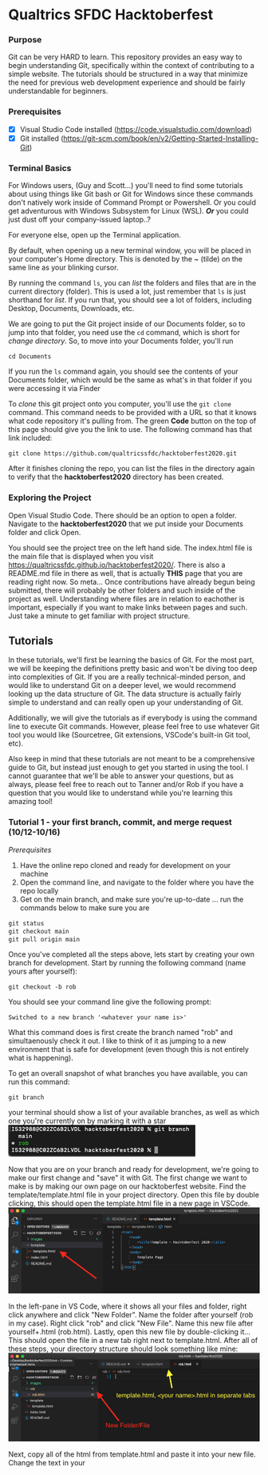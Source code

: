 # Qualtrics SFDC Hacktoberfest

### Purpose
Git can be very HARD to learn. This repository provides an easy way to begin understanding Git, specifically within the context of contributing to a simple website. The tutorials should be structured in a way that minimize the need for previous web development experience and should be fairly understandable for beginners.

### Prerequisites
- [x] Visual Studio Code installed (https://code.visualstudio.com/download)
- [x] Git installed (https://git-scm.com/book/en/v2/Getting-Started-Installing-Git)

### Terminal Basics
For Windows users, (Guy and Scott...) you'll need to find some tutorials about using things like Git bash or Git for Windows since these commands don't natively work inside of Command Prompt or Powershell. Or you could get adventurous with Windows Subsystem for Linux (WSL). ***Or*** you could just dust off your company-issued laptop..?

For everyone else, open up the Terminal application.

By default, when opening up a new terminal window, you will be placed in your computer's Home directory. This is denoted by the ~ (tilde) on the same line as your blinking cursor.

By running the  command ```ls```, you can *list* the folders and files that are in the current directory (folder). This is used a lot, just remember that ```ls``` is just shorthand for *list*. If you run that, you should see a lot of folders, including Desktop, Documents, Downloads, etc.

We are going to put the Git project inside of our Documents folder, so to jump into that folder, you need use the ```cd``` command, which is short for *change directory*. So, to move into your Documents folder, you'll run

```
cd Documents
```

If you run the ```ls``` command again, you should see the contents of your Documents folder, which would be the same as what's in that folder if you were accessing it via Finder

To *clone* this git project onto you computer, you'll use the ```git clone``` command. This command needs to be provided with a URL so that it knows what code repository it's pulling from. The green **Code** button on the top of this page should give you the link to use. The following command has that link included:

```
git clone https://github.com/qualtricssfdc/hacktoberfest2020.git
```

After it finishes cloning the repo, you can list the files in the directory again to verify that the **hacktoberfest2020** directory has been created.

### Exploring the Project
Open Visual Studio Code. There should be an option to open a folder. Navigate to the **hacktoberfest2020** that we put inside your Documents folder and click Open.

You should see the project tree on the left hand side. The index.html file is the main file that is displayed when you visit https://qualtricssfdc.github.io/hacktoberfest2020/. There is also a README.md file in there as well, that is actually **THIS** page that you are reading right now. So meta... Once contributions have already begun being submitted, there will probably be other folders and such inside of the project as well. Understanding where files are in relation to eachother is important, especially if you want to make links between pages and such. Just take a minute to get familiar with project structure.

## Tutorials
In these tutorials, we'll first be learning the basics of Git. For the most part, we will be keeping the definitions pretty basic and won't be diving too deep into complexities of Git. If you are a really technical-minded person, and would like to understand Git on a deeper level, we would recommend looking up the data structure of Git. The data structure is actually fairly simple to understand and can really open up your understanding of Git.

Additionally, we will give the tutorials as if everybody is using the command line to execute Git commands. However, please feel free to use whatever Git tool you would like (Sourcetree, Git extensions, VSCode's built-in Git tool, etc).

Also keep in mind that these tutorials are not meant to be a comprehensive guide to Git, but instead just enough to get you started in using the tool. I cannot guarantee that we'll be able to answer your questions, but as always, please feel free to reach out to Tanner and/or Rob if you have a question that you would like to understand while you're learning this amazing tool!

### Tutorial 1 - your first branch, commit, and merge request (10/12-10/16)
*Prerequisites*
1. Have the online repo cloned and ready for development on your machine
2. Open the command line, and navigate to the folder where you have the repo locally
3. Get on the main branch, and make sure you're up-to-date ... run the commands below to make sure you are
```
git status
git checkout main
git pull origin main
```

Once you've completed all the steps above, lets start by creating your own branch for development. Start by running the following command (name yours after yourself):
```
git checkout -b rob
```
You should see your command line give the following prompt:
```
Switched to a new branch '<whatever your name is>'
```
What this command does is first create the branch named "rob" and simultaenously check it out. I like to think of it as jumping to a new environment that is safe for development (even though this is not entirely what is happening).

To get an overall snapshot of what branches you have available, you can run this command:
```
git branch
```
your terminal should show a list of your available branches, as well as which one you're currently on by marking it with a star
![git branch](images/git-branch.png)

Now that you are on your branch and ready for development, we're going to make our first change and "save" it with Git. The first change we want to make is by making our own page on our hacktoberfest website. Find the template/template.html file in your project directory. Open this file by double clicking, this should open the template.html file in a new page in VSCode.
![template.html file](images/template-html.png) 

In the left-pane in VS Code, where it shows all your files and folder, right click anywhere and click "New Folder". Name the folder after yourself (rob in my case). Right click "rob" and click "New File". Name this new file after yourself+.html (rob.html). Lastly, open this new file by double-clicking it... This should open the file in a new tab right next to template.html. After all of these steps, your directory structure should look something like mine:
![directory structure](images/setup.png)

Next, copy all of the html from template.html and paste it into your new file. Change the text in your <title> and <body> tags to whatever you would like, feel free to flex on the rest of us if you want to make something really detailed and/or pretty! Make sure to save the change in VS Code with Command+S (control+S if Windows) I'll keep mine simple:
![directory structure](images/rob-html.png)

We're now ready to make our first commit. Before we do that, lets see where we're at with Git by running the following command:
```
git status
```
You should see something similar to the following:
![modified file](images/modified-file.png)
Notice you are on your branch, and we have changes not staged for commit in the rob/rob.html file

Lets stage ALL changes by running this command:
```
git add .
git status
```
You should now see your folder/file staged and ready to be committed. Commit this change and a message with this command:
```
git commit -m "committing my first change!"
```
*everything in the quotation marks is a message that is attached to the commit for documentation purposes*

Lets do a quick recap of everything we just did:
1. We got the project ready for setup, cloned repo, downloaded VSCode, etc
2. We created our first branch for development (branching off of main branch)
3. We added a folder/file and wrote some html code in the file and saved it
4. We staged this change and committed it to Git

Now, everything we have coded is saved locally on our machine, and Git has a snapshop of where the project is up to this point, but if I attempted to go to the website online and see my page, all I would get is a 404 (page not found). This is because even though our page is saved on our machine, it is not yet in Production. We are going to get this new page we've made into Production by doing what is called a Merge Request. (GitHub calls it a Pull Request, GitLab calls it a Merge Request. Since we use GitLab in our SFDC org, we will start using the term Merge Request, but keep in mind that people have different terminology for this same command).

Run this command to get the code from our machine into GitHub online, please don't push to Rob's branch on GitHub:
```
git push origin rob (change "rob" to your branch name)
```
This command is actually copying your branch and code that is stored on this branch to GitHub, and in GitHub we will make a request to merge those changes into the main branch (think of main like Production in SFDC).
*This is where things tend to go wrong, please if you get stuck, reach out to Tanner or Rob and we will help you troubleshoot it*

Now navigate to the following URL:
https://github.com/qualtricssfdc/hacktoberfest2020

You should see a message at the top that says something similar to this:
![pushed change](images/pushed-change.png)
Click the "Compare and Pull Request" button.

You should see a new page open that looks like this:
![first merge request](images/merge-request-1.png)
Do the following:
1. Make sure there is the "Able to merge" message at the top, stop and ask Tanner or Rob if you see something else
2. Fill out a title for the merge request, and write a message for the person reviewing your changes
3. fill out the "Reviewers" and "Assignees" portion on the right-hand side of the page
4. click the "Create pull request" button
5. Post in the #sfdc-hacktoberfest channel tagging Tanner and asking him to review your merge request!

Lastly -
Once Tanner has approved your merge request, you will actually need to merge it by clicking the "Pull Requests" tab at the top of GitHub. Find your Pull Request, and click the big, green, "Merge Pull Request" button... it is about halfway down the page.

As soon as your changes have been merged into main, you should be able to navigate to your page on the online site and see your changes. Keep in mind that this takes about 15-20 minutes to update the "Main" branch after merging your changes.

Your page on the site - don't forget to change the /rob/rob.html -> /your-name/your-name.html
https://qualtricssfdc.github.io/hacktoberfest2020/rob/rob.html

*This concludes tutorial #1*

### Tutorial 2 - first merge conflict (10/19-10/23)

To start off, we are going to make two branches off of the branch we made in tutorial 1. If you followed along, the branch in question should be the same as your name. Using either commands or the VSCode git tools, switch to that branch.
```
git checkout *<name of your branch>*
```
Using the commands learned in tutorial 1, make two branches off of the personal branch you made, one following the naming convention ```YOURNAME-tutorial2``` and another one folling the naming convention ```YOURNAME-tutorial2-AdditionalChanges```. Checkout that first new branch so that we can start making some changes!

Let's spruce up that personal page that we made in the first tutorial. If you didn't decide to flex hard on all of us by getting fancy with that page in the first tutorial, your page should be something similar to this:
![file before changes](images/tutorial2/tutorial2-before-changes.png)

To make things easier, we are just going to include the same styling system that was used to make the main page (index.html). Locate the index.html file in the root of the git project and steal this line from between the ```<head>``` tags:
![borrow from index](images/tutorial2/tutorial2-borrow-from-index.png)

Paste it into the personal page that you made, right after the ```<title>``` tags, like such:
![add css styles](images/tutorial2/tutorial2-add-css-styles.png)

To make the page look a bit nicer, we could add a background color and maybe center the text in the middle of the screen and make it bigger and more noticeable. This code should do just that if we get rid of the old text and drop in this new code, in between the ```<body>``` tags:
```
<!-- Page Content -->
<div class="flex content-center justify-center h-screen" style="background-color: #143756;">
    <div class="flex flex-col justify-center content-center">
        <span class="text-4xl text-gray-300">
            So excited to add a bunch of cool things to my page!
        </span>                
    </div>
</div>
```
The resulting file should look something like this. Feel free to change the actual message text to anything you'd like!
![finished file](images/tutorial2/tutorial2-finished-file-with-message.png)

Go ahead and commit those changes so that we can get to merging them in with your personal branch

Switch back to your personal branch (should just be called your name) so that we can practice merging. Just for some context, when we made the merge request last time in GitHub, that actually was just a formalized process for merging branches together. When there aren't specific access restrictions placed on a branch, you can actually just merge any branches you want and the just push those changes straight to the remote server without needing to go through the merge request process. That's kind of a no-no, though, when working with a team, since you may just end up destroying someone else's work. However, even if you are working on a shared git repository, if you are the *only* one working on a branch, there really isn't much concern over what you do and do not merge; you can only hurt yourself, not anyone else! So, to practice handling merge conflicts, we will force the conflict manually so that we can easily (and safely) see the process.

Let's merge this ```YOURNAME-tutorial2``` branch into the personal branch we made in the last tutorial. Switch to that personal branch, either via VSCode or the command line. Once there, we can do the merge in a couple of ways. VSCode does offer a way to do merging via the Git Changes tab on the left hand side of VSCode, third icon down. you should be able to click the ellipsis (three dots) icon in the top right of that pane and click the ```Branch -> Merge Branch...``` option: 
![merge branch in VSCode](images/tutorial2/tutorial2-merge-branch-vscode.png)
Alternatively, you could run the following command, substituting in your actual name:
```
git merge YOURNAME-tutorial2
```

This should merge that branch we just made style changes to in with our personal branch. If you did everything right, it should just auto-merge. Awesome!

Switch back into that *second* branch we made earlier called ```YOURNAME-tutorial2-AdditionalChanges```.

Because this branch was created *before* we made those style changes and committed them to your personal branch, you should be seeing the old version of the file without any fancy styling or anything. In this hypothetical example, let's imagine that you were working on this project with someone else and you both were assigned to make changes to this same page for different reasons. While your changes may be completely unrelated, they could still be modifying the same file in different ways. To test what it looks like when two people branch off from the same branch and then merge back into it, we are going to make a simple edit to this file. Let's just change the text that we previously had written in there to a different message. Here's what I ended up doing:
![additional changes](images/tutorial2/tutorial2-additional-changes-branch.png)

Save that file, commit it, and then switch back to the personal branch.

Now, repeat the process that you went through to merge that ```YOURNAME-tutorial2``` branch in with your personal branch, but this time, make sure to merge the ```YOURNAME-tutorial2-AdditionalChanges``` instead.

Once you've ran the command or hit the button in VSCode, you should be confronted with a ..... **MERGE CONFLICT**. Oh no!

If you're still sitting in the ```YOURNAME.html``` file, you should see some cool highlighting being done by VSCode. Where ever your code changes overlapped, you'll have the option to either accept the current changes, accept the incoming changes, accept both, or compare them. 
![merge conflicts](images/tutorial2/tutorial2-merge-conflicts.png)

In this instance, let's combine the new message that we just made with the cool style changes we made previously. Hit the Accept Both Changes button and then manually replace the text from our style changes with the new text we add in our really basic changes just barely. The before and after of this file should result in something that went from the version on the left to the merged version on the right:
![accepted both changes](images/tutorial2/tutorial2-accept-both.png)

After making sure you've saved that merged file, we now need to *stage* the changes we just made. This is basically saying that we feel the merge conflicts for that particular file are resolved and ready to commit. To stage those changes, use the VSCode Git panel to navigate to the changed file and then right click on it and navigate to ```Stage Changes```
![stage changes](images/tutorial2/tutorial2-stage-merge-changes.png)

After that is done, go ahead and commit the changes and push it to the remote server!

To wrap up this tutorial, submit another merge request in GitHub to have these new style changes deployed to production.

### Tutorial 3 - learning the rebase (10/26-10/31)

Tutorial 2 outlined how to fix merge conflicts. Unfortunately merge conflicts are extremely common, and the more tools you have in your kit to solve them, the better. This is why we will go over another tool to solve merge conflicts - rebasing. This last tutorial will outline what a rebase is, and when it is useful. To give a super high-level definition of what a rebase is, a rebase is used to solve merge conflicts or clean up the history of your branch or development. If you want a deeper definition or understanding of it, I'd recommend Googling "git rebase" and reading a few different articles. It is kind of a confusing concept, so we will do our best to illustrate in a simple way how it works.

Imagine for just a second that you've been given a ticket to work on. We will pretend that you are supposed to change something on the CPQ landing page. And you've branched off of the main branch and begin development on your new feature (pretend you named your branch "rob", see illustration below). It is not uncommon at all that during your development, other people make and merge changes that update the branch you will be merging into. Lets say someone else does some additional development on the CPQ landing page (on the "new feature" branch in the illustration below) and merges it into master before you can finish what you're doing.

![need a rebase](images/tutorial3/rebase-needed.png)

Now when you finish your development and are ready to merge, you are hitting a merge conflict... why? It was working on your local machine, why isn't it fitting with the code when you attempt to merge? well the main branch now has different code than what you've got on your local branch... so this needs to be fixed in order to move forward. One of the simplest solutions is to do a rebase on your branch.

What makes sense in my mind when I think of rebase is to think about ripping a branch off of a tree, and replacing it somewhere else. this is basically what you are doing when you run a rebase with Git. Rather than branching off of the first main bubble in the picture, you are ripping your branch off of that point, and rebasing it (think of it like re-branching somewhere else) off of the second main bubble in the picture (the one which contains the new feature). What this allows you to do is rewrite the history of your development, there are many situations in which this is valuable, but the simplest case in which this is valuable is to quickly fix merge conflicts.

![rebase complete](images/tutorial3/rebase-complete.png)

In this example that we've given, you'll still have merge conflicts when you run the rebase command, but it allows you to fix it locally, and then once it's fixed, push it back to main and keep everything tidy and clean!

Lets do some coding to learn more about how valuable rebase actually can be!


First, checkout main locally on your machine and run a git pull to update everything from GitHub
```
git checkout main
git pull origin main
```

Next, checkout the new branch created for this last tutorial named tutorial3
*what this command is doing is pulling the remote tutorail3 branch and creating (and renaming) it as a new branch on your local machine*
```
git checkout -b YOURNAME-tutorial3 origin/tutorial3
```

The change we will have you add in this tutorial is your name, title, and an image of you in the "Team Photos" section of the site.
Navigate to hacktoberfest2020/tutorial3/tutorial3.html and copy these lines and paste them directly below to add a section for your information on the site. Don't forget to update the information to yours! Feel free to get creative and make it as complex or simple as you desire.
![copy these lines and paste](images/tutorial3/copy-4-lines.png)
Make sure you save, and commit your changes!

Next, go ahead and push your changes to the GitHub repo (but keep your branch) with this command:
```
git push origin YOURNAME-tutorial3
```
Navigate to GitHub and attempt to do a new Pull Request (See Tutorial 1 if you forgot how to do this). You SHOULD run into an error, I'm not going to tell you where, because I want you to have to try and figure it out on your own. Once you've found where the error is, I'm going to show you how to fix it.

First off, we're going to perform the rebase locally and then push the updated branch to GitHub for a new pull request. Make sure you are on your development branch, it should be called YOURNAME-tutorial3. Next, update your main branch and rebase your current branch off of the updated main all in 1 command with the following: (Keep in mind, there is more than 1 way to do this, Google is your friend when in doubt)
```
git pull --rebase origin master
```

This should cause a merge conflict. please refer back to this graphic to understand what is going on:
![rebase complete](images/tutorial3/rebase-complete.png)

You basically ripped your branch off of the previous 'main' location and rebased them onto a future commit (which has updated changes that are conflicting with those on your branch). This is good - this allows us to the easy ability to fix any conflicts locally (and test it!) before submitting a pull request that we are certain won't have merge conflicts.

Refer back to tutorial 2 if you need help fixing your conflicts. If you are still stuck, try googling. Still stuck, reach out to Rob or Tanner for some help!

Now you should be able to commit your last changes and push them to GitHub. After this is complete, please submit a new pull request without merge conflicts.

*NOTE ---- These tutorials are only designed to get you 3 pull requests, if you want the free Hacktoberfest T-Shirt, make sure you submit another pull request and get it merged before October 31st. Please feel free to make an improvement to our existing site and make another pull request outside of these tutorials. If you are really feeling brave, try finding an open-sourced project on GitHub and doing a small contribution there! You can check your hacktoberfest progress with the following site:
https://hacktoberfest.digitalocean.com/profile